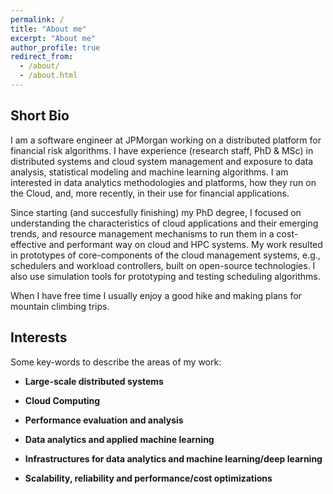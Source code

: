 ```yaml
---
permalink: /
title: "About me"
excerpt: "About me"
author_profile: true
redirect_from: 
  - /about/
  - /about.html
---
```


Short Bio
--------

I am a software engineer at JPMorgan working on a distributed platform for financial risk algorithms. I have experience (research staff, PhD & MSc) in distributed systems and cloud system management and exposure to data analysis, statistical modeling and machine learning algorithms. I am interested in data analytics methodologies and platforms, how they run on the Cloud, and, more recently, in their use for financial applications.

Since starting (and succesfully finishing) my PhD degree, I focused on understanding the characteristics of cloud applications and their emerging trends, and resource management mechanisms to run them in a cost-effective and performant way on cloud and HPC systems. My work resulted in prototypes of core-components of the cloud management systems, e.g., schedulers and workload controllers, built on open-source technologies. I also use simulation tools for prototyping and testing scheduling algorithms. 

When I have free time I usually enjoy a good hike and making plans for mountain climbing trips.

Interests
--------

Some key-words to describe the areas of my work:

* **Large-scale distributed systems**

* **Cloud Computing**

* **Performance evaluation and analysis**

* **Data analytics and applied machine learning**

* **Infrastructures for data analytics and machine learning/deep learning**

* **Scalability, reliability and performance/cost optimizations**
